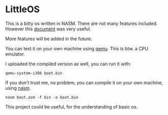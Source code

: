 # LittleOS
This is a bitty os written in NASM. There are not many features included. However this [document](https://www.cs.bham.ac.uk/~exr/lectures/opsys/10_11/lectures/os-dev.pdf) was very useful.

More features will be added in the future.

You can test it on your own machine using [qemu](https://www.qemu.org/). This is btw. a CPU emulator. 

I uploaded the compiled version as well, you can run it with:

```
qemu-system-i386 boot.bin
```
If you don't trust me, no problem, you can compile it on your own machine, using [nasm](https://www.nasm.us/). 

```
nasm boot.asm -f bin -o boot.bin
```

This project could be useful, for the understanding of basic os.
